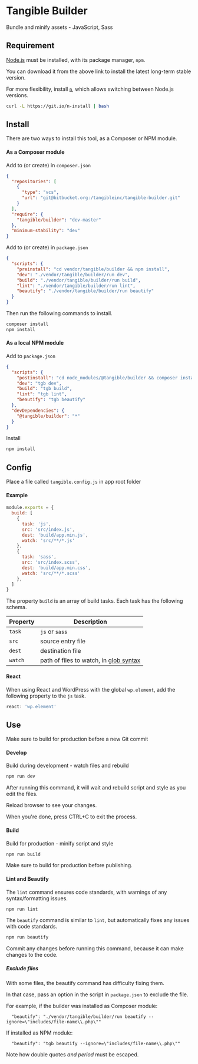 # Tangible Builder

Bundle and minify assets - JavaScript, Sass

## Requirement

[Node.js](https://nodejs.org/en/) must be installed, with its package manager, `npm`.

You can download it from the above link to install the latest long-term stable version.

For more flexibility, install [`n`](https://github.com/mklement0/n-install), which allows switching between Node.js versions.

```sh
curl -L https://git.io/n-install | bash
```

## Install

There are two ways to install this tool, as a Composer or NPM module.

#### As a Composer module

Add to (or create) in `composer.json`

```json
{
  "repositories": [
    {
      "type": "vcs",
      "url": "git@bitbucket.org:/tangibleinc/tangible-builder.git"
    }
  ],
  "require": {
    "tangible/builder": "dev-master"
  },
  "minimum-stability": "dev"
}
```

Add to (or create) in `package.json`

```json
{
  "scripts": {
    "preinstall": "cd vendor/tangible/builder && npm install",
    "dev": "./vendor/tangible/builder/run dev",
    "build": "./vendor/tangible/builder/run build",
    "lint": "./vendor/tangible/builder/run lint",
    "beautify": "./vendor/tangible/builder/run beautify"
  }
}
```

Then run the following commands to install.

```sh
composer install
npm install
```

#### As a local NPM module

Add to `package.json`

```json
{
  "scripts": {
    "postinstall": "cd node_modules/@tangible/builder && composer install",
    "dev": "tgb dev",
    "build": "tgb build",
    "lint": "tgb lint",
    "beautify": "tgb beautify"
  },
  "devDependencies": {
    "@tangible/builder": "*"
  }
}
```

Install

```sh
npm install
```


## Config

Place a file called `tangible.config.js` in app root folder

#### Example

```js
module.exports = {
  build: [
    {
      task: 'js',
      src: 'src/index.js',
      dest: 'build/app.min.js',
      watch: 'src/**/*.js'
    },
    {
      task: 'sass',
      src: 'src/index.scss',
      dest: 'build/app.min.css',
      watch: 'src/**/*.scss'
    },
  ]
}
```

The property `build` is an array of build tasks.  Each task has the following schema.

| Property | Description |
|---|---|
| `task` | `js` or `sass` |
| `src` | source entry file |
| `dest` | destination file |
| `watch` | path of files to watch, in [glob syntax](https://github.com/isaacs/node-glob#glob-primer) |

#### React

When using React and WordPress with the global `wp.element`, add the following property to the `js` task.

```js
react: 'wp.element'
```

## Use

Make sure to build for production before a new Git commit

#### Develop

Build during development - watch files and rebuild

```sh
npm run dev
```

After running this command, it will wait and rebuild script and style as you edit the files.

Reload browser to see your changes.

When you're done, press CTRL+C to exit the process.

#### Build

Build for production - minify script and style

```sh
npm run build
```

Make sure to build for production before publishing.

#### Lint and Beautify

The `lint` command ensures code standards, with warnings of any syntax/formatting issues.

```sh
npm run lint
```

The `beautify` command is similar to `lint`, but automatically fixes any issues with code standards.

```sh
npm run beautify
```

Commit any changes before running this command, because it can make changes to the code.

##### Exclude files

With some files, the beautify command has difficulty fixing them.

In that case, pass an option in the script in `package.json` to exclude the file.

For example, if the builder was installed as Composer module:

```
  "beautify": "./vendor/tangible/builder/run beautify --ignore=\"includes/file-name\\.php\""
```

If installed as NPM module:

```
  "beautify": "tgb beautify --ignore=\"includes/file-name\\.php\""
```

Note how double quotes *and period* must be escaped.
